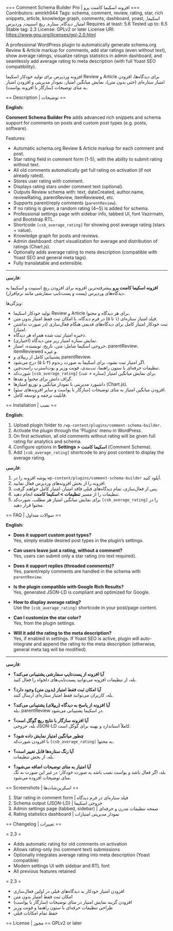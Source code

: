=== Comment Schema Builder Pro | افزونه اسکیما کامنت پرو ===
Contributors: amirkh944
Tags: schema, comment, review, rating, star, rich snippets, article, knowledge graph, comments, dashboard, yoast, اسکیما, امتیاز, دیدگاه, ستاره, ریچ اسنیپت, وردپرس
Requires at least: 5.6
Tested up to: 6.5
Stable tag: 2.3
License: GPLv2 or later
License URI: https://www.gnu.org/licenses/gpl-2.0.html

A professional WordPress plugin to automatically generate schema.org Review & Article markup for comments, add star ratings (even without text), show average ratings, visualize ratings statistics in admin dashboard, and seamlessly add average rating to meta description (with full Yoast SEO compatibility).

افزونه وردپرس برای تولید خودکار اسکیما Review و Article برای دیدگاه‌ها، افزودن امتیاز ستاره‌ای (حتی بدون متن)، نمایش میانگین امتیاز، نمودار مدیریتی و افزودن امتیاز به متای توضیحات (سازگار با افزونه یواست).

== Description | توضیحات ==

**English:**

**Comment Schema Builder Pro** adds advanced rich snippets and schema support for comments on posts and custom post types (e.g. posts, software).

Features:
- Automatic schema.org Review & Article markup for each comment and post.
- Star rating field in comment form (1-5), with the ability to submit rating without text.
- All old comments automatically get full rating on activation (if not already rated).
- Stores user rating with comment.
- Displays rating stars under comment text (optional).
- Outputs Review schema with: text, dateCreated, author.name, reviewRating, parentReview, itemReviewed, etc.
- Supports parent/reply comments (`parentReview`).
- If no rating is given, a random rating (4~5) is added for schema.
- Professional settings page with sidebar info, tabbed UI, font Vazirmatn, and Bootstrap RTL.
- Shortcode `[csb_average_rating]` for showing post average rating (stars + value).
- Knowledge graph for posts and reviews.
- Admin dashboard: chart visualization for average and distribution of ratings (Chart.js).
- Optionally adds average rating to meta description (compatible with Yoast SEO and general meta tags).
- Fully translatable and extensible.

---

**فارسی:**

**افزونه اسکیما کامنت پرو** پیشرفته‌ترین افزونه برای افزودن ریچ اسنیپت و اسکیما به دیدگاه‌های وردپرس (پست و پست‌تایپ سفارشی مانند نرم‌افزار).

ویژگی‌ها:
- تولید خودکار اسکیما Review و Article برای هر دیدگاه و محتوا.
- فیلد امتیاز ستاره‌ای (۱ تا ۵) در فرم دیدگاه، با امکان ثبت فقط امتیاز بدون متن.
- ثبت خودکار امتیاز کامل برای دیدگاه‌های قدیمی هنگام فعال‌سازی (در صورت نداشتن امتیاز).
- ذخیره امتیاز ثبت شده همراه هر دیدگاه.
- نمایش ستاره امتیاز زیر متن دیدگاه (اختیاری).
- خروجی اسکیما شامل: متن، تاریخ، نویسنده، امتیاز، parentReview، itemReviewed و غیره.
- پشتیبانی کامل از ریپلای و parentReview.
- اگر امتیاز ثبت نشود، برای اسکیما به صورت رندوم (۴ تا ۵) درج می‌شود.
- تنظیمات حرفه‌ای با ستون راهنما، تب‌بندی، فونت وزیر و بوت‌استرپ راست‌چین.
- شورت‌کد `[csb_average_rating]` برای نمایش میانگین امتیاز (ستاره + عدد).
- گراف دانش برای محتوا و نقدها.
- داشبورد مدیریتی با نمودار میانگین و توزیع امتیازها (Chart.js).
- افزودن میانگین امتیاز به متای توضیحات (سازگار با یواست و سایر افزونه‌های سئو).
- قابلیت ترجمه و توسعه کامل.

== Installation | نصب ==

**English:**
1. Upload plugin folder to `/wp-content/plugins/comment-schema-builder`.
2. Activate the plugin through the 'Plugins' menu in WordPress.
3. On first activation, all old comments without rating will be given full rating for analytics and schema.
4. Configure options in **Settings > اسکیما کامنت** (Comment Schema).
5. Add `[csb_average_rating]` shortcode to any post content to display the average rating.

**فارسی:**
1. پوشه افزونه را در `wp-content/plugins/comment-schema-builder` آپلود کنید.
2. افزونه را از بخش افزونه‌های وردپرس فعال نمایید.
3. پس از فعال‌سازی، تمام دیدگاه‌های قبلی فاقد امتیاز، امتیاز کامل خواهند گرفت.
4. تنظیمات را از مسیر **تنظیمات > اسکیما کامنت** انجام دهید.
5. برای نمایش میانگین امتیاز هر مطلب، شورت‌کد `[csb_average_rating]` را در محتوا قرار دهید.

== FAQ | سوالات متداول ==

**English:**
- **Does it support custom post types?**  
  Yes, simply enable desired post types in the plugin’s settings.

- **Can users leave just a rating, without a comment?**  
  Yes, users can submit only a star rating (no text required).

- **Does it support replies (threaded comments)?**  
  Yes, parent/reply comments are handled in the schema with `parentReview`.

- **Is the plugin compatible with Google Rich Results?**  
  Yes, generated JSON-LD is compliant and optimized for Google.

- **How to display average rating?**  
  Use the `[csb_average_rating]` shortcode in your post/page content.

- **Can I customize the star color?**  
  Yes, from the plugin settings.

- **Will it add the rating to the meta description?**  
  Yes, if enabled in settings. If Yoast SEO is active, plugin will auto-integrate and append the rating to the meta description (otherwise, general meta tag will be modified).

---

**فارسی:**
- **آیا افزونه از پست‌تایپ سفارشی پشتیبانی می‌کند؟**  
  بله، از تنظیمات افزونه می‌توانید پست‌تایپ‌های دلخواه را فعال کنید.

- **آیا امکان ثبت فقط امتیاز (بدون متن) وجود دارد؟**  
  بله، کاربران می‌توانند فقط امتیاز ستاره‌ای ارسال کنند.

- **آیا افزونه از پاسخ به دیدگاه (ریپلای) پشتیبانی می‌کند؟**  
  بله، parentReview در اسکیما پشتیبانی می‌شود.

- **آیا افزونه سازگار با نتایج ریچ گوگل است؟**  
  بله، خروجی JSON-LD کاملاً استاندارد و بهینه برای گوگل است.

- **چطور میانگین امتیاز نمایش داده شود؟**  
  با افزودن شورت‌کد `[csb_average_rating]` به محتوا.

- **آیا رنگ ستاره‌ها قابل تغییر است؟**  
  بله، از بخش تنظیمات.

- **آیا امتیاز به متای توضیحات اضافه می‌شود؟**  
  بله، اگر فعال باشد و یواست نصب باشد به صورت خودکار؛ در غیر این صورت به تگ متای توضیحات افزوده می‌شود.

== Screenshots | اسکرین‌شات‌ها ==

1. Star rating in comment form | فیلد ستاره‌ای در فرم دیدگاه
2. Schema output (JSON-LD) | خروجی اسکیما
3. Admin settings page (tabbed, sidebar) | صفحه تنظیمات مدرن و حرفه‌ای
4. Rating statistics dashboard | نمودار مدیریتی امتیازات

== Changelog | تغییرات ==

= 2.3 =
* Adds automatic rating for old comments on activation
* Allows rating-only (no comment text) submissions
* Optionally integrates average rating into meta description (Yoast compatible)
* Modern settings UI with sidebar and RTL font
* All previous features retained

= 2.3 =
* افزودن امتیاز خودکار به دیدگاه‌های قبلی در اولین فعال‌سازی
* امکان ثبت فقط امتیاز بدون متن
* افزودن گزینه نمایش امتیاز در متای توضیحات (سازگار با یواست)
* طراحی تنظیمات حرفه‌ای با ستون راهنما و فونت وزیر
* حفظ تمام امکانات قبلی

== License | مجوز ==
GPLv2 or later
